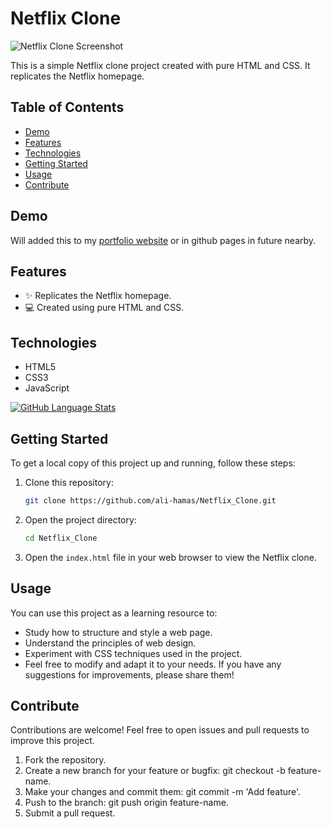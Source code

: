 # Netflix Clone

![Netflix Clone Screenshot](/Images/netflix_home_page.png)

This is a simple Netflix clone project created with pure HTML and CSS. It replicates the Netflix homepage.

## Table of Contents

- [Demo](#demo)
- [Features](#features)
- [Technologies](#technologies)
- [Getting Started](#getting-started)
- [Usage](#usage)
- [Contribute](#contribute)

## Demo

Will added this to my [portfolio website](http://alihamas.com) or in github pages in future nearby.

## Features

- ✨ Replicates the Netflix homepage.
- 💻 Created using pure HTML and CSS.

## Technologies

- HTML5
- CSS3
- JavaScript

[![GitHub Language Stats](https://github-readme-stats.vercel.app/api/top-langs/?username=ali-hamas&layout=compact)](https://github.com/ali-hamas/Netflix.git)

## Getting Started

To get a local copy of this project up and running, follow these steps:

1. Clone this repository:

   ```bash
   git clone https://github.com/ali-hamas/Netflix_Clone.git
   ```

2. Open the project directory:

   ```bash
   cd Netflix_Clone
   ```

3. Open the `index.html` file in your web browser to view the Netflix clone.

## Usage

You can use this project as a learning resource to:

- Study how to structure and style a web page.
- Understand the principles of web design.
- Experiment with CSS techniques used in the project.
- Feel free to modify and adapt it to your needs. If you have any suggestions for improvements, please share them!

## Contribute

Contributions are welcome! Feel free to open issues and pull requests to improve this project.

1. Fork the repository.
2. Create a new branch for your feature or bugfix: git checkout -b feature-name.
3. Make your changes and commit them: git commit -m 'Add feature'.
4. Push to the branch: git push origin feature-name.
5. Submit a pull request.
